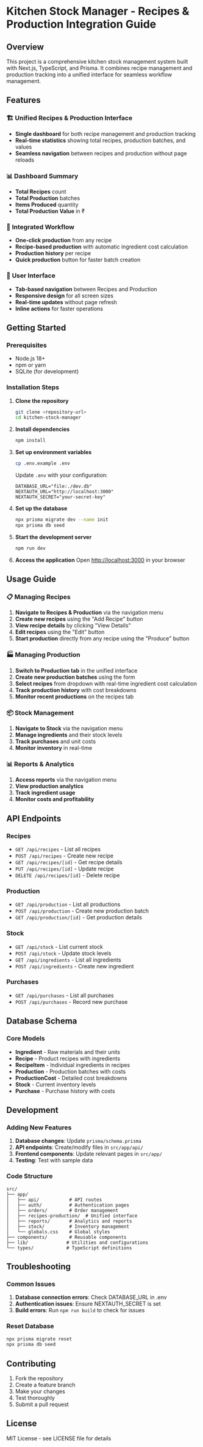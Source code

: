 # Kitchen Stock Manager - Recipes & Production Integration Guide

## Overview
This project is a comprehensive kitchen stock management system built with Next.js, TypeScript, and Prisma. It combines recipe management and production tracking into a unified interface for seamless workflow management.

## Features

### 🏗️ **Unified Recipes & Production Interface**
- **Single dashboard** for both recipe management and production tracking
- **Real-time statistics** showing total recipes, production batches, and values
- **Seamless navigation** between recipes and production without page reloads

### 📊 **Dashboard Summary**
- **Total Recipes** count
- **Total Production** batches
- **Items Produced** quantity
- **Total Production Value** in ₹

### 🔄 **Integrated Workflow**
- **One-click production** from any recipe
- **Recipe-based production** with automatic ingredient cost calculation
- **Production history** per recipe
- **Quick production** button for faster batch creation

### 📱 **User Interface**
- **Tab-based navigation** between Recipes and Production
- **Responsive design** for all screen sizes
- **Real-time updates** without page refresh
- **Inline actions** for faster operations

## Getting Started

### Prerequisites
- Node.js 18+ 
- npm or yarn
- SQLite (for development)

### Installation Steps

1. **Clone the repository**
   ```bash
   git clone <repository-url>
   cd kitchen-stock-manager
   ```

2. **Install dependencies**
   ```bash
   npm install
   ```

3. **Set up environment variables**
   ```bash
   cp .env.example .env
   ```
   Update `.env` with your configuration:
   ```
   DATABASE_URL="file:./dev.db"
   NEXTAUTH_URL="http://localhost:3000"
   NEXTAUTH_SECRET="your-secret-key"
   ```

4. **Set up the database**
   ```bash
   npx prisma migrate dev --name init
   npx prisma db seed
   ```

5. **Start the development server**
   ```bash
   npm run dev
   ```

6. **Access the application**
   Open [http://localhost:3000](http://localhost:3000) in your browser

## Usage Guide

### 📋 **Managing Recipes**
1. **Navigate to Recipes & Production** via the navigation menu
2. **Create new recipes** using the "Add Recipe" button
3. **View recipe details** by clicking "View Details"
4. **Edit recipes** using the "Edit" button
5. **Start production** directly from any recipe using the "Produce" button

### 🏭 **Managing Production**
1. **Switch to Production tab** in the unified interface
2. **Create new production batches** using the form
3. **Select recipes** from dropdown with real-time ingredient cost calculation
4. **Track production history** with cost breakdowns
5. **Monitor recent productions** on the recipes tab

### 📦 **Stock Management**
1. **Navigate to Stock** via the navigation menu
2. **Manage ingredients** and their stock levels
3. **Track purchases** and unit costs
4. **Monitor inventory** in real-time

### 📊 **Reports & Analytics**
1. **Access reports** via the navigation menu
2. **View production analytics**
3. **Track ingredient usage**
4. **Monitor costs and profitability**

## API Endpoints

### Recipes
- `GET /api/recipes` - List all recipes
- `POST /api/recipes` - Create new recipe
- `GET /api/recipes/[id]` - Get recipe details
- `PUT /api/recipes/[id]` - Update recipe
- `DELETE /api/recipes/[id]` - Delete recipe

### Production
- `GET /api/production` - List all productions
- `POST /api/production` - Create new production batch
- `GET /api/production/[id]` - Get production details

### Stock
- `GET /api/stock` - List current stock
- `POST /api/stock` - Update stock levels
- `GET /api/ingredients` - List all ingredients
- `POST /api/ingredients` - Create new ingredient

### Purchases
- `GET /api/purchases` - List all purchases
- `POST /api/purchases` - Record new purchase

## Database Schema

### Core Models
- **Ingredient** - Raw materials and their units
- **Recipe** - Product recipes with ingredients
- **RecipeItem** - Individual ingredients in recipes
- **Production** - Production batches with costs
- **ProductionCost** - Detailed cost breakdowns
- **Stock** - Current inventory levels
- **Purchase** - Purchase history with costs

## Development

### Adding New Features
1. **Database changes**: Update `prisma/schema.prisma`
2. **API endpoints**: Create/modify files in `src/app/api/`
3. **Frontend components**: Update relevant pages in `src/app/`
4. **Testing**: Test with sample data

### Code Structure
```
src/
├── app/
│   ├── api/           # API routes
│   ├── auth/          # Authentication pages
│   ├── orders/        # Order management
│   ├── recipes-production/  # Unified interface
│   ├── reports/       # Analytics and reports
│   ├── stock/         # Inventory management
│   └── globals.css    # Global styles
├── components/        # Reusable components
├── lib/              # Utilities and configurations
└── types/            # TypeScript definitions
```

## Troubleshooting

### Common Issues
1. **Database connection errors**: Check DATABASE_URL in .env
2. **Authentication issues**: Ensure NEXTAUTH_SECRET is set
3. **Build errors**: Run `npm run build` to check for issues

### Reset Database
```bash
npx prisma migrate reset
npx prisma db seed
```

## Contributing
1. Fork the repository
2. Create a feature branch
3. Make your changes
4. Test thoroughly
5. Submit a pull request

## License
MIT License - see LICENSE file for details
